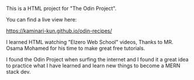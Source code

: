 This is a HTML project for "The Odin Project".

You can find a live view here:

https://kaminari-kun.github.io/odin-recipes/

I learned HTML watching "Elzero Web School" videos, Thanks to MR. Osama Mohamed for his time to make great free tutorials.

I found the Odin Project when surfing the internet and I found it a great idea to practice what I have learned and learn new things to become a MERN stack dev.

